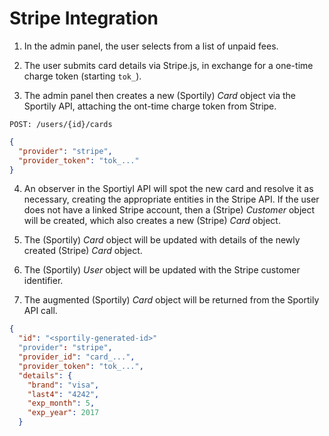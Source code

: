 # Stripe Integration

1. In the admin panel, the user selects from a list of unpaid fees.

2. The user submits card details via Stripe.js, in exchange for a one-time charge token (starting `tok_`).

3. The admin panel then creates a new (Sportily) _Card_ object via the Sportily API, attaching the ont-time charge token from Stripe.

  `POST: /users/{id}/cards`
  
  ```json
  {
    "provider": "stripe",
    "provider_token": "tok_..."
  }
  ```

4. An observer in the Sportiyl API will spot the new card and resolve it as necessary, creating the appropriate entities in the Stripe API. If the user does not have a linked Stripe account, then a (Stripe) _Customer_ object will be created, which also creates a new (Stripe) _Card_ object.

5. The (Sportily) _Card_ object will be updated with details of the newly created (Stripe) _Card_ object.

6. The (Sportily) _User_ object will be updated with the Stripe customer identifier.

7. The augmented (Sportily) _Card_ object will be returned from the Sportily API call.

  ```json
  {
    "id": "<sportily-generated-id>"
    "provider": "stripe",
    "provider_id": "card_...",
    "provider_token": "tok_...",
    "details": {
      "brand": "visa",
      "last4": "4242",
      "exp_month": 5,
      "exp_year": 2017
    }
  ```
  

